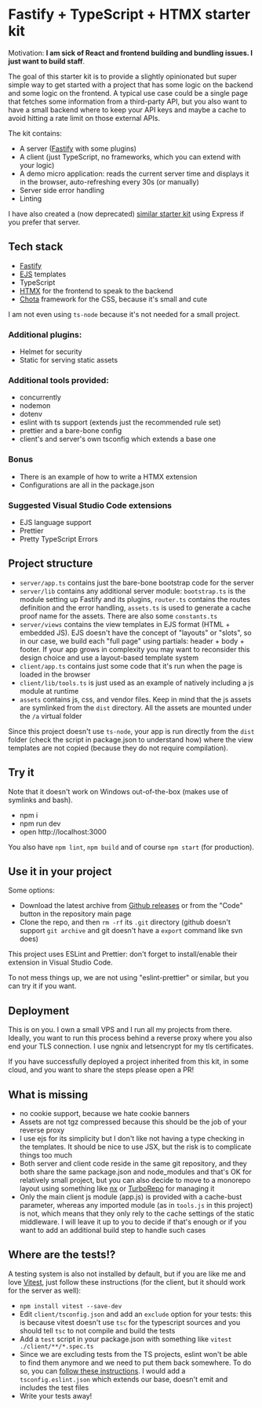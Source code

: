# Fastify + TypeScript + HTMX starter kit

Motivation: **I am sick of React and frontend building and bundling issues. I just want to build staff**.

The goal of this starter kit is to provide a slightly opinionated but super simple way to get started with a project that has some logic on the backend and some logic on the frontend. A typical use case could be a single page that fetches some information from a third-party API, but you also want to have a small backend where to keep your API keys and maybe a cache to avoid hitting a rate limit on those external APIs.

The kit contains:
- A server ([Fastify](https://fastify.dev/) with some plugins)
- A client (just TypeScript, no frameworks, which you can extend with your logic)
- A demo micro application: reads the current server time and displays it in the browser, auto-refreshing every 30s (or manually)
- Server side error handling
- Linting

I have also created a (now deprecated) [similar starter kit](https://github.com/claudioc/node-htmx-ts-starter-kit/) using Express if you prefer that server.

## Tech stack
- [Fastify](https://fastify.dev/)
- [EJS](https://ejs.co/) templates
- TypeScript
- [HTMX](https://htmx.org/) for the frontend to speak to the backend
- [Chota](https://jenil.github.io/chota/) framework for the CSS, because it's small and cute

I am not even using `ts-node` because it's not needed for a small project.

### Additional plugins:
- Helmet for security
- Static for serving static assets

### Additional tools provided:
- concurrently
- nodemon
- dotenv
- eslint with ts support (extends just the recommended rule set)
- prettier and a bare-bone config
- client's and server's own tsconfig which extends a base one

### Bonus
- There is an example of how to write a HTMX extension
- Configurations are all in the package.json

### Suggested Visual Studio Code extensions
- EJS language support
- Prettier
- Pretty TypeScript Errors

## Project structure

- `server/app.ts` contains just the bare-bone bootstrap code for the server
- `server/lib` contains any additional server module: `bootstrap.ts` is the module setting up Fastify and its plugins, `router.ts` contains the routes definition and the error handling, `assets.ts` is used to generate a cache proof name for the assets. There are also some `constants.ts`
- `server/views` contains the view templates in EJS format (HTML + embedded JS). EJS doesn't have the concept of "layouts" or "slots", so in our case, we build each "full page" using partials: header + body + footer. If your app grows in complexity you may want to reconsider this design choice and use a layout-based template system
- `client/app.ts` contains just some code that it's run when the page is loaded in the browser
- `client/lib/tools.ts` is just used as an example of natively including a js module at runtime
- `assets` contains js, css, and vendor files. Keep in mind that the js assets are symlinked from the `dist` directory. All the assets are mounted under the `/a` virtual folder

Since this project doesn't use `ts-node`, your app is run directly from the `dist` folder (check the script in package.json to understand how) where the view templates are not copied (because they do not require compilation).

## Try it

Note that it doesn't work on Windows out-of-the-box (makes use of symlinks and bash).

- npm i
- npm run dev
- open http://localhost:3000

You also have `npm lint`, `npm build` and of course `npm start` (for production).

## Use it in your project

Some options:

- Download the latest archive from [Github releases](https://github.com/claudioc/fastify-htmx-ts-starter-kit/releases) or from the "Code" button in the repository main page
- Clone the repo, and then `rm -rf` its `.git` directory (github doesn't support `git archive` and git doesn't have a `export` command like svn does)

This project uses ESLint and Prettier: don't forget to install/enable their extension in Visual Studio Code.

To not mess things up, we are not using "eslint-prettier" or similar, but you can try it if you want.

## Deployment

This is on you. I own a small VPS and I run all my projects from there. Ideally, you want to run this process behind a reverse proxy where you also end your TLS connection. I use ngnix and letsencrypt for my tls certificates.

If you have successfully deployed a project inherited from this kit, in some cloud, and you want to share the steps please open a PR!

## What is missing

- no cookie support, because we hate cookie banners
- Assets are not tgz compressed because this should be the job of your reverse proxy
- I use ejs for its simplicity but I don't like not having a type checking in the templates. It should be nice to use JSX, but the risk is to complicate things too much
- Both server and client code reside in the same git repository, and they both share the same package.json and node_modules and that's OK for relatively small project, but you can also decide to move to a monorepo layout using something like [nx](https://nx.dev/) or [TurboRepo](https://turbo.build/) for managing it
- Only the main client js module (app.js) is provided with a cache-bust parameter, whereas any imported module (as in `tools.js` in this project) is not, which means that they only rely to the cache settings of the static middleware. I will leave it up to you to decide if that's enough or if you want to add an additional build step to handle such cases

## Where are the tests!?

A testing system is also not installed by default, but if you are like me and love [Vitest](https://vitest.dev/), just follow these instructions (for the client, but it should work for the server as well):

- `npm install vitest --save-dev`
- Edit `client/tsconfig.json` and add an `exclude` option for your tests: this is because vitest doesn't use `tsc` for the typescript sources and you should tell `tsc` to not compile and build the tests
- Add a `test` script in your package.json with something like `vitest ./client/**/*.spec.ts`
- Since we are excluding tests from the TS projects, eslint won't be able to find them anymore and we need to put them back somewhere. To do so, you can [follow these instructions](https://typescript-eslint.io/linting/troubleshooting/#i-get-errors-telling-me-eslint-was-configured-to-run--however-that-tsconfig-does-not--none-of-those-tsconfigs-include-this-file). I would add a `tsconfig.eslint.json` which extends our base, doesn't emit and includes the test files
- Write your tests away!
